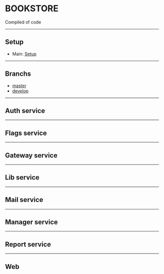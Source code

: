 # BOOKSTORE

Compiled of code

---

## Setup

- Main: [Setup](setup)

---

## Branchs

- [master](https://github.com/Overz/book-store/tree/master)
- [develop](https://github.com/Overz/book-store/tree/develop)

---

## Auth service

---

## Flags service

---

## Gateway service

---

## Lib service

---

## Mail service

---

## Manager service

---

## Report service

---

## Web

[//]: # (
Framekwors/Libs: <https://kinsta.com/blog/javascript-libraries/>
)
